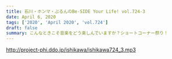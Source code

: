 ```yaml
---
title: 石川・ホンマ・ぶるんのBe-SIDE Your Life! vol.724-3
date: April 6, 2020
tags: ['2020', 'April 2020', 'vol.724']
draft: false
summary: こんなときこそ音楽をどう楽しんでいますか？ショートコーナー祭り！
---
```


http://project-phi.ddo.jp/ishikawa/ishikawa724_3.mp3